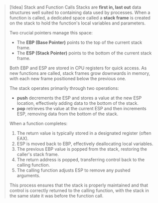 > [!idea] Stack and Function Calls
> Stacks are **first in, last out** data structures well suited to containing data used by processes. When a function is called, a dedicated space called a **stack frame** is created on the stack to hold the function's local variables and parameters.
> 
> Two crucial pointers manage this space:
> - The **EBP (Base Pointer)** points to the top of the current stack frame.
> - The **ESP (Stack Pointer)** points to the bottom of the current stack frame.
> 
> Both EBP and ESP are stored in CPU registers for quick access. As new functions are called, stack frames grow downwards in memory, with each new frame positioned below the previous one.
> 
> The stack operates primarily through two operations:
> - **push** decrements the ESP and stores a value at the new ESP location, effectively adding data to the bottom of the stack.
> - **pop** retrieves the value at the current ESP and then increments ESP, removing data from the bottom of the stack.
> 
> When a function completes:
> 1. The return value is typically stored in a designated register (often EAX).
> 2. ESP is moved back to EBP, effectively deallocating local variables.
> 3. The previous EBP value is popped from the stack, restoring the caller's stack frame.
> 4. The return address is popped, transferring control back to the calling function.
> 5. The calling function adjusts ESP to remove any pushed arguments.
> 
> This process ensures that the stack is properly maintained and that control is correctly returned to the calling function, with the stack in the same state it was before the function call.

